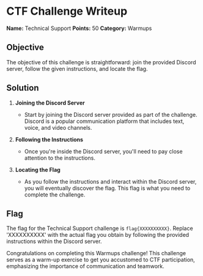 # CTF Challenge Writeup
**Name:** Technical Support
**Points:** 50
**Category:** Warmups

## Objective

The objective of this challenge is straightforward: join the provided Discord server, follow the given instructions, and locate the flag.

## Solution

1. **Joining the Discord Server**
   - Start by joining the Discord server provided as part of the challenge. Discord is a popular communication platform that includes text, voice, and video channels.

2. **Following the Instructions**
   - Once you're inside the Discord server, you'll need to pay close attention to the instructions.

3. **Locating the Flag**
   - As you follow the instructions and interact within the Discord server, you will eventually discover the flag. This flag is what you need to complete the challenge.

## Flag
The flag for the Technical Support challenge is `flag{XXXXXXXXXX}`. Replace 'XXXXXXXXXX' with the actual flag you obtain by following the provided instructions within the Discord server.

Congratulations on completing this Warmups challenge! This challenge serves as a warm-up exercise to get you accustomed to CTF participation, emphasizing the importance of communication and teamwork.
